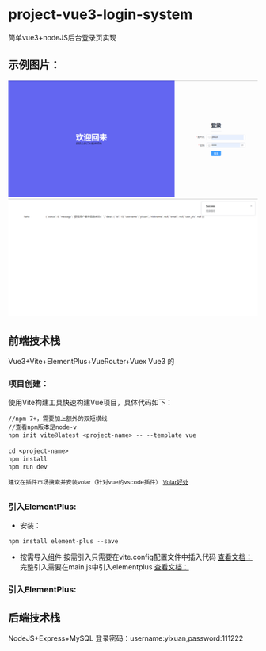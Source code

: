 # project-vue3-login-system
简单vue3+nodeJS后台登录页实现

## 示例图片：
![image](https://github.com/ngyixuan/project-vue3-login-system/blob/main/sample/login.png)
![image](https://github.com/ngyixuan/project-vue3-login-system/blob/main/sample/home.png)



## 前端技术栈
Vue3+Vite+ElementPlus+VueRouter+Vuex
Vue3 的
### 项目创建：


使用Vite构建工具快速构建Vue项目，具体代码如下：

```
//npm 7+，需要加上额外的双短横线
//查看npm版本是node-v
npm init vite@latest <project-name> -- --template vue

cd <project-name>
npm install
npm run dev
```
<sup>建议在插件市场搜索并安装volar（针对vue的vscode插件）
[Volar好处](https://pages.github.com/)</sup>
    



### 引入ElementPlus:
* 安装：
```
npm install element-plus --save

```
* 按需导入组件
按需引入只需要在vite.config配置文件中插入代码
[查看文档：](https://element-plus.org/zh-CN/guide/quickstart.html#%E6%8C%89%E9%9C%80%E5%AF%BC%E5%85%A5)
完整引入需要在main.js中引入elementplus
[查看文档：](https://element-plus.org/zh-CN/guide/quickstart.html#%E5%AE%8C%E6%95%B4%E5%BC%95%E5%85%A5)

### 引入ElementPlus:

## 后端技术栈
NodeJS+Express+MySQL
登录密码：username:yixuan,password:111222



